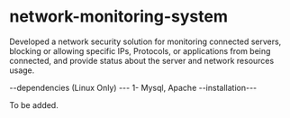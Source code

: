 ﻿# network-monitoring-system
Developed a network security solution for monitoring
connected servers, blocking or allowing specific IPs, Protocols, or applications from being connected, and provide status about the server and network resources usage.

--dependencies (Linux Only) ---
1- Mysql, Apache 
--installation---

To be added.

